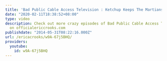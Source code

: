 ```yaml
---
title: 'Bad Public Cable Access Television : Ketchup Keeps The Martians Away'
date: "2020-02-11T18:38:52+08:00"
type: video
description: Check out more crazy episodes of Bad Public Cable Access Television officially
  on officialericcrooks.com
publishdate: "2014-05-31T08:22:16.000Z"
url: /ericacrooks/w9A-67j5BHQ/
providers:
  youtube:
    id: w9A-67j5BHQ
---
```

